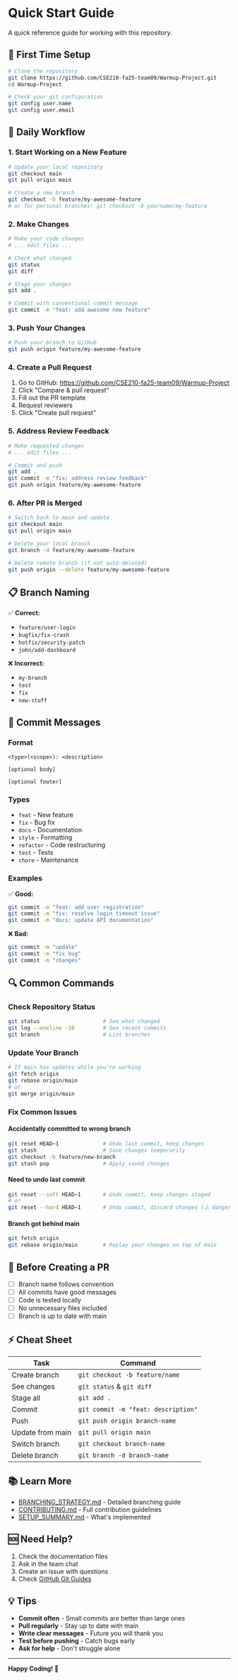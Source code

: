 # Quick Start Guide

A quick reference guide for working with this repository.

## 🚀 First Time Setup

```bash
# Clone the repository
git clone https://github.com/CSE210-fa25-team09/Warmup-Project.git
cd Warmup-Project

# Check your git configuration
git config user.name
git config user.email
```

## 📝 Daily Workflow

### 1. Start Working on a New Feature

```bash
# Update your local repository
git checkout main
git pull origin main

# Create a new branch
git checkout -b feature/my-awesome-feature
# or for personal branches: git checkout -b yourname/my-feature
```

### 2. Make Changes

```bash
# Make your code changes
# ... edit files ...

# Check what changed
git status
git diff

# Stage your changes
git add .

# Commit with conventional commit message
git commit -m "feat: add awesome new feature"
```

### 3. Push Your Changes

```bash
# Push your branch to GitHub
git push origin feature/my-awesome-feature
```

### 4. Create a Pull Request

1. Go to GitHub: https://github.com/CSE210-fa25-team09/Warmup-Project
2. Click "Compare & pull request"
3. Fill out the PR template
4. Request reviewers
5. Click "Create pull request"

### 5. Address Review Feedback

```bash
# Make requested changes
# ... edit files ...

# Commit and push
git add .
git commit -m "fix: address review feedback"
git push origin feature/my-awesome-feature
```

### 6. After PR is Merged

```bash
# Switch back to main and update
git checkout main
git pull origin main

# Delete your local branch
git branch -d feature/my-awesome-feature

# Delete remote branch (if not auto-deleted)
git push origin --delete feature/my-awesome-feature
```

## 📋 Branch Naming

✅ **Correct:**
- `feature/user-login`
- `bugfix/fix-crash`
- `hotfix/security-patch`
- `john/add-dashboard`

❌ **Incorrect:**
- `my-branch`
- `test`
- `fix`
- `new-stuff`

## 💬 Commit Messages

### Format
```
<type>(<scope>): <description>

[optional body]

[optional footer]
```

### Types
- `feat` - New feature
- `fix` - Bug fix
- `docs` - Documentation
- `style` - Formatting
- `refactor` - Code restructuring
- `test` - Tests
- `chore` - Maintenance

### Examples

✅ **Good:**
```bash
git commit -m "feat: add user registration"
git commit -m "fix: resolve login timeout issue"
git commit -m "docs: update API documentation"
```

❌ **Bad:**
```bash
git commit -m "update"
git commit -m "fix bug"
git commit -m "changes"
```

## 🔍 Common Commands

### Check Repository Status
```bash
git status                    # See what changed
git log --oneline -10         # See recent commits
git branch                    # List branches
```

### Update Your Branch
```bash
# If main has updates while you're working
git fetch origin
git rebase origin/main
# or
git merge origin/main
```

### Fix Common Issues

#### Accidentally committed to wrong branch
```bash
git reset HEAD~1              # Undo last commit, keep changes
git stash                     # Save changes temporarily
git checkout -b feature/new-branch
git stash pop                 # Apply saved changes
```

#### Need to undo last commit
```bash
git reset --soft HEAD~1       # Undo commit, keep changes staged
# or
git reset --hard HEAD~1       # Undo commit, discard changes (⚠️ dangerous)
```

#### Branch got behind main
```bash
git fetch origin
git rebase origin/main        # Replay your changes on top of main
```

## 🎯 Before Creating a PR

- [ ] Branch name follows convention
- [ ] All commits have good messages
- [ ] Code is tested locally
- [ ] No unnecessary files included
- [ ] Branch is up to date with main

## ⚡ Cheat Sheet

| Task | Command |
|------|---------|
| Create branch | `git checkout -b feature/name` |
| See changes | `git status` & `git diff` |
| Stage all | `git add .` |
| Commit | `git commit -m "feat: description"` |
| Push | `git push origin branch-name` |
| Update from main | `git pull origin main` |
| Switch branch | `git checkout branch-name` |
| Delete branch | `git branch -d branch-name` |

## 📚 Learn More

- [BRANCHING_STRATEGY.md](BRANCHING_STRATEGY.md) - Detailed branching guide
- [CONTRIBUTING.md](CONTRIBUTING.md) - Full contribution guidelines
- [SETUP_SUMMARY.md](SETUP_SUMMARY.md) - What's implemented

## 🆘 Need Help?

1. Check the documentation files
2. Ask in the team chat
3. Create an issue with questions
4. Check [GitHub Git Guides](https://github.com/git-guides)

## 💡 Tips

- **Commit often** - Small commits are better than large ones
- **Pull regularly** - Stay up to date with main
- **Write clear messages** - Future you will thank you
- **Test before pushing** - Catch bugs early
- **Ask for help** - Don't struggle alone

---

**Happy Coding! 🎉**
